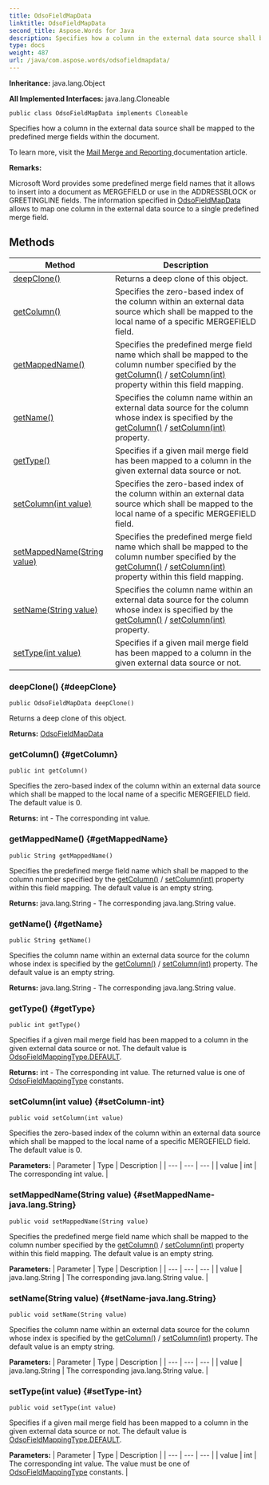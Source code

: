 ```yaml
---
title: OdsoFieldMapData
linktitle: OdsoFieldMapData
second_title: Aspose.Words for Java
description: Specifies how a column in the external data source shall be mapped to the predefined merge fields within the document in Java.
type: docs
weight: 487
url: /java/com.aspose.words/odsofieldmapdata/
---
```


**Inheritance:**
java.lang.Object

**All Implemented Interfaces:**
java.lang.Cloneable
```
public class OdsoFieldMapData implements Cloneable
```

Specifies how a column in the external data source shall be mapped to the predefined merge fields within the document.

To learn more, visit the [ Mail Merge and Reporting ][Mail Merge and Reporting] documentation article.

 **Remarks:** 

Microsoft Word provides some predefined merge field names that it allows to insert into a document as MERGEFIELD or use in the ADDRESSBLOCK or GREETINGLINE fields. The information specified in [OdsoFieldMapData](../../com.aspose.words/odsofieldmapdata/) allows to map one column in the external data source to a single predefined merge field.


[Mail Merge and Reporting]: https://docs.aspose.com/words/java/mail-merge-and-reporting/
## Methods

| Method | Description |
| --- | --- |
| [deepClone()](#deepClone) | Returns a deep clone of this object. |
| [getColumn()](#getColumn) | Specifies the zero-based index of the column within an external data source which shall be mapped to the local name of a specific MERGEFIELD field. |
| [getMappedName()](#getMappedName) | Specifies the predefined merge field name which shall be mapped to the column number specified by the [getColumn()](../../com.aspose.words/odsofieldmapdata/\#getColumn) / [setColumn(int)](../../com.aspose.words/odsofieldmapdata/\#setColumn-int) property within this field mapping. |
| [getName()](#getName) | Specifies the column name within an external data source for the column whose index is specified by the [getColumn()](../../com.aspose.words/odsofieldmapdata/\#getColumn) / [setColumn(int)](../../com.aspose.words/odsofieldmapdata/\#setColumn-int) property. |
| [getType()](#getType) | Specifies if a given mail merge field has been mapped to a column in the given external data source or not. |
| [setColumn(int value)](#setColumn-int) | Specifies the zero-based index of the column within an external data source which shall be mapped to the local name of a specific MERGEFIELD field. |
| [setMappedName(String value)](#setMappedName-java.lang.String) | Specifies the predefined merge field name which shall be mapped to the column number specified by the [getColumn()](../../com.aspose.words/odsofieldmapdata/\#getColumn) / [setColumn(int)](../../com.aspose.words/odsofieldmapdata/\#setColumn-int) property within this field mapping. |
| [setName(String value)](#setName-java.lang.String) | Specifies the column name within an external data source for the column whose index is specified by the [getColumn()](../../com.aspose.words/odsofieldmapdata/\#getColumn) / [setColumn(int)](../../com.aspose.words/odsofieldmapdata/\#setColumn-int) property. |
| [setType(int value)](#setType-int) | Specifies if a given mail merge field has been mapped to a column in the given external data source or not. |
### deepClone() {#deepClone}
```
public OdsoFieldMapData deepClone()
```


Returns a deep clone of this object.

**Returns:**
[OdsoFieldMapData](../../com.aspose.words/odsofieldmapdata/)
### getColumn() {#getColumn}
```
public int getColumn()
```


Specifies the zero-based index of the column within an external data source which shall be mapped to the local name of a specific MERGEFIELD field. The default value is 0.

**Returns:**
int - The corresponding  int  value.
### getMappedName() {#getMappedName}
```
public String getMappedName()
```


Specifies the predefined merge field name which shall be mapped to the column number specified by the [getColumn()](../../com.aspose.words/odsofieldmapdata/\#getColumn) / [setColumn(int)](../../com.aspose.words/odsofieldmapdata/\#setColumn-int) property within this field mapping. The default value is an empty string.

**Returns:**
java.lang.String - The corresponding java.lang.String value.
### getName() {#getName}
```
public String getName()
```


Specifies the column name within an external data source for the column whose index is specified by the [getColumn()](../../com.aspose.words/odsofieldmapdata/\#getColumn) / [setColumn(int)](../../com.aspose.words/odsofieldmapdata/\#setColumn-int) property. The default value is an empty string.

**Returns:**
java.lang.String - The corresponding java.lang.String value.
### getType() {#getType}
```
public int getType()
```


Specifies if a given mail merge field has been mapped to a column in the given external data source or not. The default value is [OdsoFieldMappingType.DEFAULT](../../com.aspose.words/odsofieldmappingtype/\#DEFAULT).

**Returns:**
int - The corresponding  int  value. The returned value is one of [OdsoFieldMappingType](../../com.aspose.words/odsofieldmappingtype/) constants.
### setColumn(int value) {#setColumn-int}
```
public void setColumn(int value)
```


Specifies the zero-based index of the column within an external data source which shall be mapped to the local name of a specific MERGEFIELD field. The default value is 0.

**Parameters:**
| Parameter | Type | Description |
| --- | --- | --- |
| value | int | The corresponding  int  value. |

### setMappedName(String value) {#setMappedName-java.lang.String}
```
public void setMappedName(String value)
```


Specifies the predefined merge field name which shall be mapped to the column number specified by the [getColumn()](../../com.aspose.words/odsofieldmapdata/\#getColumn) / [setColumn(int)](../../com.aspose.words/odsofieldmapdata/\#setColumn-int) property within this field mapping. The default value is an empty string.

**Parameters:**
| Parameter | Type | Description |
| --- | --- | --- |
| value | java.lang.String | The corresponding java.lang.String value. |

### setName(String value) {#setName-java.lang.String}
```
public void setName(String value)
```


Specifies the column name within an external data source for the column whose index is specified by the [getColumn()](../../com.aspose.words/odsofieldmapdata/\#getColumn) / [setColumn(int)](../../com.aspose.words/odsofieldmapdata/\#setColumn-int) property. The default value is an empty string.

**Parameters:**
| Parameter | Type | Description |
| --- | --- | --- |
| value | java.lang.String | The corresponding java.lang.String value. |

### setType(int value) {#setType-int}
```
public void setType(int value)
```


Specifies if a given mail merge field has been mapped to a column in the given external data source or not. The default value is [OdsoFieldMappingType.DEFAULT](../../com.aspose.words/odsofieldmappingtype/\#DEFAULT).

**Parameters:**
| Parameter | Type | Description |
| --- | --- | --- |
| value | int | The corresponding  int  value. The value must be one of [OdsoFieldMappingType](../../com.aspose.words/odsofieldmappingtype/) constants. |


